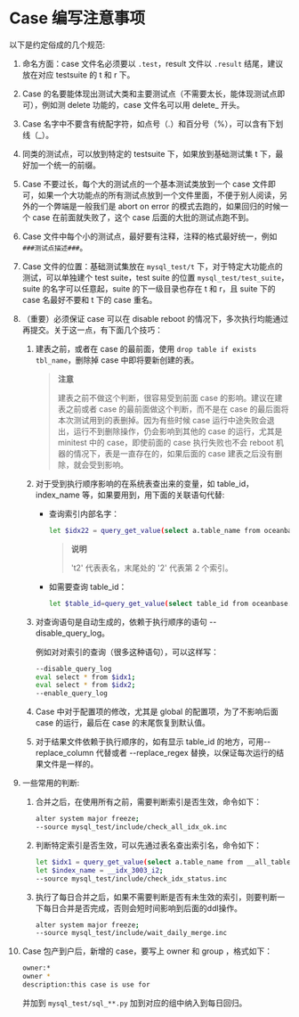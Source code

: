 # Case 编写注意事项

以下是约定俗成的几个规范:

1. 命名方面：case 文件名必须要以 `.test`，result 文件以 `.result` 结尾，建议放在对应 testsuite 的 t 和 r 下。

2. Case 的名要能体现出测试大类和主要测试点（不需要太长，能体现测试点即可），例如测 delete 功能的，case 文件名可以用 delete_ 开头。

3. Case 名字中不要含有统配字符，如点号（.）和百分号（%），可以含有下划线（_）。

4. 同类的测试点，可以放到特定的 testsuite 下，如果放到基础测试集 t 下，最好加一个统一的前缀。

5. Case 不要过长，每个大的测试点的一个基本测试类放到一个 case 文件即可，如果一个大功能点的所有测试点放到一个文件里面，不便于别人阅读，另外的一个弊端是一般我们是 abort on error 的模式去跑的，如果回归的时候一个 case 在前面就失败了，这个 case 后面的大批的测试点跑不到。

6. Case 文件中每个小的测试点，最好要有注释，注释的格式最好统一，例如 `###测试点描述###`。

7. Case 文件的位置：基础测试集放在 `mysql_test/t` 下，对于特定大功能点的测试，可以单独建个 test suite，test suite 的位置 `mysql_test/test_suite`，suite 的名字可以任意起，suite 的下一级目录也存在 t 和 r，且 suite 下的 case 名最好不要和 t 下的 case 重名。

8. （重要）必须保证 case 可以在 disable reboot 的情况下，多次执行均能通过再提交。关于这一点，有下面几个技巧：

    1. 建表之前，或者在 case 的最前面，使用 `drop table if exists tbl_name`，删除掉 case 中即将要新创建的表。

        >**注意**
        >
        >建表之前不做这个判断，很容易受到前面 case 的影响。建议在建表之前或者 case 的最前面做这个判断，而不是在 case 的最后面将本次测试用到的表删掉。因为有些时候 case 运行中途失败会退出，运行不到删除操作，仍会影响到其他的 case 的运行，尤其是 minitest 中的 case，即使前面的 case 执行失败也不会 reboot 机器的情况下，表是一直存在的，如果后面的 case 建表之后没有删除，就会受到影响。

    2. 对于受到执行顺序影响的在系统表查出来的变量，如 table_id，index_name 等，如果要用到，用下面的关联语句代替:

        * 查询索引内部名字：

            ```bash
            let $idx22 = query_get_value(select a.table_name from oceanbase.__all_table as a inner join (select * from oceanbase.__all_table where table_name='t2') b on a.data_table_id=b.table_id order by a.table_name, table_name, 2);
            ```

            >**说明**
            >
            >'t2' 代表表名，末尾处的 '2' 代表第 2 个索引。

        * 如需要查询 table_id：

            ```bash
            let $table_id=query_get_value(select table_id from oceanbase.__all_table where table_name='gv$election_info',table_id,1);
            ```

    3. 对查询语句是自动生成的，依赖于执行顺序的语句 --disable_query_log。

       例如对对索引的查询（很多这种语句），可以这样写：

        ```bash
        --disable_query_log
        eval select * from $idx1;
        eval select * from $idx2;
        --enable_query_log
        ```

    4. Case 中对于配置项的修改，尤其是 global 的配置项，为了不影响后面 case 的运行，最后在 case 的末尾恢复到默认值。

    5. 对于结果文件依赖于执行顺序的，如有显示 table_id 的地方，可用--replace_column 代替或者 --replace_regex 替换，以保证每次运行的结果文件是一样的。

9. 一些常用的判断:

    1. 合并之后，在使用所有之前，需要判断索引是否生效，命令如下：

        ```bash
        alter system major freeze;
        --source mysql_test/include/check_all_idx_ok.inc
        ```

    2. 判断特定索引是否生效，可以先通过表名查出索引名，命令如下：

        ```bash
        let $idx1 = query_get_value(select a.table_name from __all_table as a inner join (select * from __all_table where table_name='t1') b on a.data_table_id=b.table_id, table_name, 1);
        let $index_name = __idx_3003_i2;
        --source mysql_test/include/check_idx_status.inc
        ```

    3. 执行了每日合并之后，如果不需要判断是否有未生效的索引，则要判断一下每日合并是否完成，否则会短时间影响到后面的ddl操作。

        ```bash
        alter system major freeze;
        --source mysql_test/include/wait_daily_merge.inc
        ```

10. Case 包产到户后，新增的 case，要写上 owner 和 group ，格式如下：

     ```bash
     owner:*
     owner *
     description:this case is use for
     ```

    并加到 `mysql_test/sql_**.py` 加到对应的组中纳入到每日回归。
